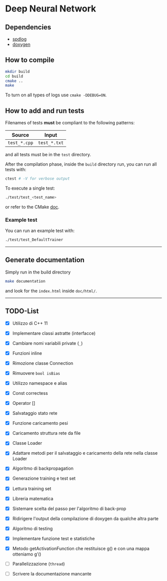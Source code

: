 # Deep Neural Network

## Dependencies

- [spdlog](https://github.com/gabime/spdlog)
- [doxygen](https://www.doxygen.nl/)

## How to compile

```bash
mkdir build
cd build
cmake ..
make
```

To turn on all types of logs use `cmake -DDEBUG=ON`.

## How to add and run tests
Filenames of tests **must** be compliant to the following patterns:

| Source | Input |
| ------------- | -------------- |
| `test_*.cpp` | `test_*.txt` |

and all tests must be in the `test` directory.

After the compilation phase, inside the `build` directory run, you can run all tests with:

```bash
ctest # -V for verbose output
```

To execute a single test: 

```bash
./test/test_<test_name>
```

or refer to the CMake [doc](https://cmake.org/cmake/help/book/mastering-cmake/chapter/Testing%20With%20CMake%20and%20CTest.html#testing-using-ctest).

### Example test
You can run an example test with:
```bash
./test/test_DefaultTrainer
```

---

## Generate documentation

Simply run in the build directory

```bash
make documentation
```

and look for the `index.html` inside `doc/html/`.

---

## TODO-List

- [x] Utilizzo di C++ 11
- [x] Implementare classi astratte (interfacce)
- [x] Cambiare nomi variabili private (`_`)
- [x] Funzioni inline
- [x] Rimozione classe Connection
- [x] Rimuovere `bool isBias`
- [x] Utilizzo namespace e alias
- [x] Const correctess 
- [x] Operator []
- [x] Salvataggio stato rete
- [x] Funzione caricamento pesi
- [x] Caricamento struttura rete da file
- [x] Classe Loader
- [x] Adattare metodi per il salvataggio e caricamento della rete nella classe Loader
- [x] Algoritmo di backpropagation
- [x] Generazione training e test set
- [x] Lettura training set
- [x] Libreria matematica
- [x] Sistemare scelta del passo per l'algoritmo di back-prop
- [x] Ridirigere l'output della compilazione di doxygen da qualche altra parte
- [x] Algoritmo di testing
- [x] Implementare funzione test e statistiche
- [x] Metodo getActivationFunction che restituisce g() e con una mappa otteniamo g’()
- [ ] Parallelizzazione (`thread`)
- [ ] Scrivere la documentazione mancante

